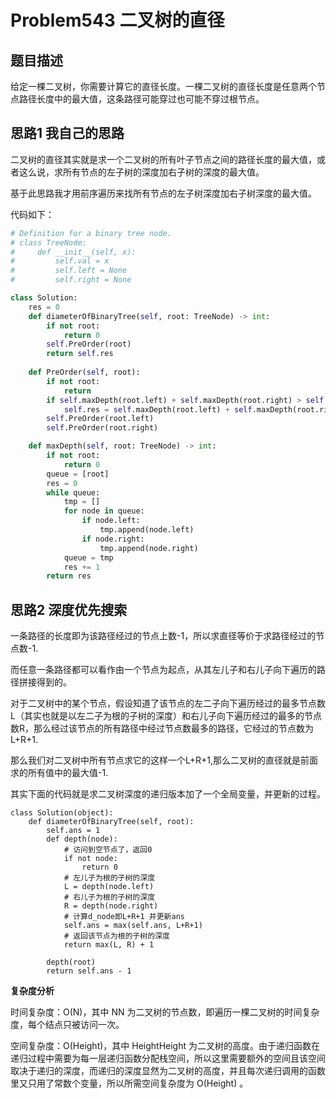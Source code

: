 # Problem543 二叉树的直径

## 题目描述

给定一棵二叉树，你需要计算它的直径长度。一棵二叉树的直径长度是任意两个节点路径长度中的最大值，这条路径可能穿过也可能不穿过根节点。

## 思路1 我自己的思路

二叉树的直径其实就是求一个二叉树的所有叶子节点之间的路径长度的最大值，或者这么说，求所有节点的左子树的深度加右子树的深度的最大值。

基于此思路我才用前序遍历来找所有节点的左子树深度加右子树深度的最大值。

代码如下：

```python
# Definition for a binary tree node.
# class TreeNode:
#     def __init__(self, x):
#         self.val = x
#         self.left = None
#         self.right = None

class Solution:
    res = 0
    def diameterOfBinaryTree(self, root: TreeNode) -> int:
        if not root:
            return 0
        self.PreOrder(root)
        return self.res
    
    def PreOrder(self, root):
        if not root:
            return 
        if self.maxDepth(root.left) + self.maxDepth(root.right) > self.res:
            self.res = self.maxDepth(root.left) + self.maxDepth(root.right)
        self.PreOrder(root.left)
        self.PreOrder(root.right)

    def maxDepth(self, root: TreeNode) -> int:
        if not root:
            return 0
        queue = [root]
        res = 0
        while queue:
            tmp = []
            for node in queue:
                if node.left:
                    tmp.append(node.left)
                if node.right:
                    tmp.append(node.right)
            queue = tmp
            res += 1
        return res
```

## 思路2 深度优先搜索

一条路径的长度即为该路径经过的节点上数-1，所以求直径等价于求路径经过的节点数-1.

而任意一条路径都可以看作由一个节点为起点，从其左儿子和右儿子向下遍历的路径拼接得到的。

对于二叉树中的某个节点，假设知道了该节点的左二子向下遍历经过的最多节点数L（其实也就是以左二子为根的子树的深度）和右儿子向下遍历经过的最多的节点数R，那么经过该节点的所有路径中经过节点数最多的路径，它经过的节点数为L+R+1.

那么我们对二叉树中所有节点求它的这样一个L+R+1,那么二叉树的直径就是前面求的所有值中的最大值-1.

其实下面的代码就是求二叉树深度的递归版本加了一个全局变量，并更新的过程。

```
class Solution(object):
    def diameterOfBinaryTree(self, root):
        self.ans = 1
        def depth(node):
            # 访问到空节点了，返回0
            if not node:
                return 0
            # 左儿子为根的子树的深度
            L = depth(node.left)
            # 右儿子为根的子树的深度
            R = depth(node.right)
            # 计算d_node即L+R+1 并更新ans
            self.ans = max(self.ans, L+R+1)
            # 返回该节点为根的子树的深度
            return max(L, R) + 1

        depth(root)
        return self.ans - 1
```

**复杂度分析**

时间复杂度：O(N)，其中 NN 为二叉树的节点数，即遍历一棵二叉树的时间复杂度，每个结点只被访问一次。

空间复杂度：O(Height)，其中 HeightHeight 为二叉树的高度。由于递归函数在递归过程中需要为每一层递归函数分配栈空间，所以这里需要额外的空间且该空间取决于递归的深度，而递归的深度显然为二叉树的高度，并且每次递归调用的函数里又只用了常数个变量，所以所需空间复杂度为 O(Height) 。
